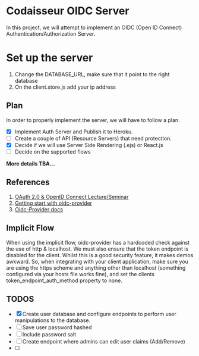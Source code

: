 # Codaisseur OIDC Server

In this project, we will attempt to implement an OIDC (Open ID Connect) Authentication/Authorization Server.

# Set up the server
1. Change the DATABASE_URL, make sure that it point to the right database
2. On the client.store.js add your ip address


## Plan
In order to properly implement the server, we will have to follow a plan.

- [x] Implement Auth Server and Publish it to Heroku.
- [ ] Create a couple of API (Resource Servers) that need protection.
- [x] Decide if we will use Server Side Rendering (.ejs) or React.js
- [ ] Decide on the supported flows 

**More details TBA...**

## References
1. [OAuth 2.0 & OpenID Connect Lecture/Seminar](https://www.youtube.com/watch?v=996OiexHze0)
2. [Getting start with oidc-provider](https://www.scottbrady91.com/OpenID-Connect/Getting-Started-with-oidc-provider)
3. [Oidc-Provider docs](https://github.com/panva/node-oidc-provider/tree/master/docs) 

## Implicit Flow
When using the implicit flow, oidc-provider has a hardcoded check against the use of http & localhost. We must also ensure that the token endpoint is disabled for the client. Whilst this is a good security feature, it makes demos awkward. So, when integrating with your client application, make sure you are using the https scheme and anything other than localhost (something configured via your hosts file works fine), and set the clients token_endpoint_auth_method property to none.

## TODOS
- [x] Create user database and configure endpoints to perform user manipulations to the database.
- [ ] Save user password hashed
- [ ] Include password salt
- [ ] Create endpoint where admins can edit user claims (Add/Remove)
- [ ] 